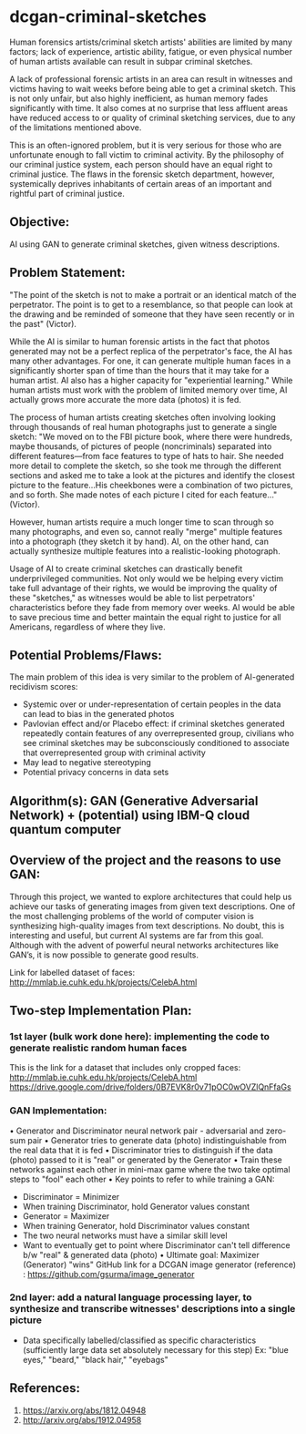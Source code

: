 # dcgan-criminal-sketches

Human forensics artists/criminal sketch artists' abilities are limited by many factors; lack of experience, artistic ability, fatigue, or even physical number of human artists available can result in subpar criminal sketches. 

A lack of professional forensic artists in an area can result in witnesses and victims having to wait weeks before being able to get a criminal sketch. This is not only unfair, but also highly inefficient, as human memory fades significantly with time. It also comes at no surprise that less affluent areas have reduced access to or quality of criminal sketching services, due to any of the limitations mentioned above.  

This is an often-ignored problem, but it is very serious for those who are unfortunate enough to fall victim to criminal activity. By the philosophy of our criminal justice system, each person should have an equal right to criminal justice. The flaws in the forensic sketch department, however, systemically deprives inhabitants of certain areas of an important and rightful part of criminal justice. 

## Objective:

AI using GAN to generate criminal sketches, given witness descriptions. 

## Problem Statement:

"The point of the sketch is not to make a portrait or an identical match of the perpetrator. The point is to get to a resemblance, so that people can look at the drawing and be reminded of someone that they have seen recently or in the past" (Victor). 

While the AI is similar to human forensic artists in the fact that photos generated may not be a perfect replica of the perpetrator's face, the AI has many other advantages. For one, it can generate multiple human faces in a significantly shorter span of time than the hours that it may take for a human artist. AI also has a higher capacity for "experiential learning." While human artists must work with the problem of limited memory over time, AI actually grows more accurate the more data (photos) it is fed. 

The process of human artists creating sketches often involving looking through thousands of real human photographs just to generate a single sketch:
"We moved on to the FBI picture book, where there were hundreds, maybe thousands, of pictures of people (noncriminals) separated into different features—from face features to type of hats to hair. She needed more detail to complete the sketch, so she took me through the different sections and asked me to take a look at the pictures and identify the closest picture to the feature...His cheekbones were a combination of two pictures, and so forth. She made notes of each picture I cited for each feature…" (Victor).

However, human artists require a much longer time to scan through so many photographs, and even so, cannot really "merge" multiple features into a photograph (they sketch it by hand). AI, on the other hand, can actually synthesize multiple features into a realistic-looking photograph. 

Usage of AI to create criminal sketches can drastically benefit underprivileged communities. Not only would we be helping every victim take full advantage of their rights, we would be improving the quality of these "sketches," as witnesses would be able to list perpetrators' characteristics before they fade from memory over weeks. AI would be able to save precious time and better maintain the equal right to justice for all Americans, regardless of where they live. 

## Potential Problems/Flaws:
The main problem of this idea is very similar to the problem of AI-generated recidivism scores:
- Systemic over or under-representation of certain peoples in the data can lead to bias in the generated photos
- Pavlovian effect and/or Placebo effect: if criminal sketches generated repeatedly contain features of any overrepresented group, civilians who see criminal sketches may be subconsciously conditioned to associate that overrepresented group with criminal activity
- May lead to negative stereotyping 
- Potential privacy concerns in data sets

## Algorithm(s): GAN (Generative Adversarial Network) + (potential) using IBM-Q cloud quantum computer

## Overview of the project and the reasons to use GAN:
Through this project, we wanted to explore architectures that could help us achieve our tasks of generating images from given text descriptions.
One of the most challenging problems of the world of computer vision is synthesizing high-quality images from text descriptions. No doubt, this is interesting and useful, but current AI systems are far from this goal. Although with the advent of powerful neural networks architectures like GAN’s, it is now possible to generate good results.

Link for labelled dataset of faces: http://mmlab.ie.cuhk.edu.hk/projects/CelebA.html

## Two-step Implementation Plan:

### 1st layer (bulk work done here): implementing the code to generate realistic random human faces
This is the link for a dataset that includes only cropped faces: 
http://mmlab.ie.cuhk.edu.hk/projects/CelebA.html
https://drive.google.com/drive/folders/0B7EVK8r0v71pOC0wOVZlQnFfaGs


### GAN Implementation:
• Generator and Discriminator neural network pair - adversarial and zero-sum pair
• Generator tries to generate data (photo) indistinguishable from the real data that it is fed
• Discriminator tries to distinguish if the data (photo) passed to it is "real" or generated by the Generator
• Train these networks against each other in mini-max game where the two take optimal steps to "fool" each other
• Key points to refer to while training a GAN:
 - Discriminator = Minimizer
 - When training Discriminator, hold Generator values constant
 - Generator = Maximizer
 - When training Generator, hold Discriminator values constant
 - The two neural networks must have a similar skill level
 - Want to eventually get to point where Discriminator can't tell difference b/w "real" & generated data (photo)
• Ultimate goal: Maximizer (Generator) "wins"
GitHub link  for a DCGAN image generator (reference) : https://github.com/gsurma/image_generator


### 2nd layer: add a natural language processing layer, to synthesize and transcribe witnesses' descriptions into a single picture 
- Data specifically labelled/classified as specific characteristics (sufficiently large data set absolutely necessary for this step)
Ex: "blue eyes," "beard," "black hair," "eyebags"

## References: 
1) https://arxiv.org/abs/1812.04948
2) http://arxiv.org/abs/1912.04958
